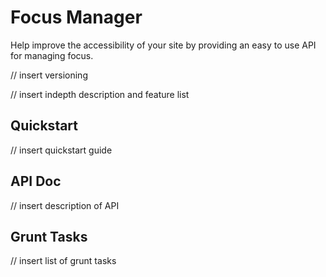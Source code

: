 # Focus Manager

Help improve the accessibility of your site by providing an easy to use API for managing focus.

// insert versioning

// insert indepth description and feature list


## Quickstart

// insert quickstart guide


## API Doc

// insert description of API


## Grunt Tasks

// insert list of grunt tasks
